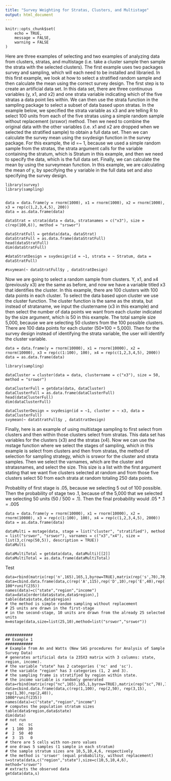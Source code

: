 ```yaml
---
title: "Survey Weighting for Stratas, Clusters, and Multistage"
output: html_document
---
```


```{r setup, include=FALSE}
knitr::opts_chunk$set(
	echo = TRUE,
	message = FALSE,
	warning = FALSE
)
```
Here are three examples of selecting and two examples of analyzing data from clusters, stratas, and multistage (i.e. take a cluster sample then sample the strata with the selected clusters).  The first example uses two packages survey and sampling, which will each need to be installed and libraried.  In this first example, we look at how to select a stratified random sample and then calculate the mean using the correct survey design.  The first step is to create an artificial data set.  In this data set, there are three continuous variables (y, x1, and x2) and one strata variable indicating which of the five stratas a data point lies within.  We can then use the strata function in the sampling package to select a subset of data based upon stratas.  In the example below, we specified the strata variable as x3 and are telling R to select 100 units from each of the five stratas using a simple random sample without replacement (srswor) method.  Then we need to combine the original data with the other variables (i.e. x1 and x2 are dropped when we selected the stratified sample) to obtain a full data set.  Then we can calculate the survey mean using the svydesign function in the survey package.  For this example, the id =~ 1, because we used a simple random sample from the stratas, the strata argument calls for the variable containing the stratum, which is Stratum in this example, and then we need to specify the data, which is the full data set.  Finally, we can calculate the mean by using the surveymean function.  In this example, we are calculating the mean of y, by specifying the y variable in the full data set and also specifying the survey design. 
```{r, message=FALSE, warning=FALSE}
library(survey)
library(sampling)


data = data.frame(y = rnorm(1000), x1 = rnorm(1000), x2 = rnorm(1000), x3 = rep(c(1,2,3,4,5), 200))
data = as.data.frame(data)

dataStrat = strata(data = data, stratanames = c("x3"), size = c(rep(100,6)), method = "srswor")

dataStratFull = getdata(data, dataStrat)
dataStratFull = as.data.frame(dataStratFull)
head(dataStratFull)
dim(dataStratFull)

#dataStratDesign = svydesign(id = ~1, strata = ~ Stratum, data = dataStratFull)

#svymean(~ dataStratFull$y , dataStratDesign)

```
Now we are going to select a random sample from clusters.  Y, x1, and x4 (previously x3) are the same as before, and now we have a variable titled x3 that identifies the cluster.  In this example, there are 100 clusters with 100 data points in each cluster.  To select the data based upon cluster we use the cluster function.  The cluster function is the same as the strata, but instead of strataname, we input the clustername (x3 in this example) and then select the number of data points we want from each cluster indicated by the size argument, which is 50 in this example.  The total sample size 5,000, because we are selecting 50 clusters from the 100 possible clusters.  There are 100 data points for each cluster (50*100 = 5,000).  Then for the survey design instead of identifying the strata variable, the user will identify the cluster variable.     
```{r, message=FALSE, warning=FALSE}
data = data.frame(y = rnorm(10000), x1 = rnorm(10000), x2 = rnorm(10000), x3 = rep(c(1:100), 100), x4 = rep(c(1,2,3,4,5), 2000))
data = as.data.frame(data)

library(sampling)

dataCluster = cluster(data = data, clustername = c("x3"), size = 50, method = "srswor")

dataClusterFull = getdata(data, dataCluster)
dataClusterFull = as.data.frame(dataClusterFull)
head(dataClusterFull)
dim(dataClusterFull)

dataClusterDesign = svydesign(id = ~1, cluster = ~ x3, data = dataClusterFull) 
svymean(~ dataStratFull$y , dataStratDesign)
```
Finally, here is an example of using multistage sampling to first select from clusters and then within those clusters select from stratas.  This data set has variables for the clusters (x3) and the stratas (x4).  Now we can use the mstage function where we select the stages of sampling, which in this example is select from clusters and then from stratas, the method of selection for sampling strategy, which is srswor for the cluster and strata samples.  Then we select the varnames, which are the cluster and stratasnames, and select the size.  This size is a list with the first argument stating that we want five clusters selected at random and from those five clusters select 50 from each strata at random totaling 250 data points. 

Probablity of first stage is .05, because we selecting 5 out of 100 possible.  Then the probability of stage two  .1, because of the 5,000 that we selected we selecting 50 units (50 / 500 = .1).  Then the final probability would .05 * .1 = .005

```{r, message=TRUE, warning=TRUE}
data = data.frame(y = rnorm(10000), x1 = rnorm(10000), x2 = rnorm(10000), x3 = rep(c(1:100), 100), x4 = rep(c(1,2,3,4,5), 2000))
data = as.data.frame(data)

dataMulti = mstage(data, stage = list("cluster", "stratified"), method = list("srswor", "srswor"), varnames = c("x3","x4"), size = list(3,c(rep(50,5)), description = TRUE))
dataMulti

dataMultiTotal = getdata(data, dataMulti)[[2]]
dataMultiTotal = as.data.frame(dataMultiTotal)
```
Test
```{r}
data=rbind(matrix(rep('n',165),165,1,byrow=TRUE),matrix(rep('s',70),70,1,byrow=TRUE))
data=cbind.data.frame(data,c(rep('A',115),rep('D',10),rep('E',40),rep('B',30),rep('C',40)),
100*runif(235))
names(data)=c("state","region","income")
data=data[order(data$state,data$region),]
table(data$state,data$region)
# the method is simple random sampling without replacement
# 25 units are drawn in the first-stage
# in the second-stage, 10 units are drawn from the already 25 selected units
m=mstage(data,size=list(25,10),method=list("srswor","srswor")) 


```
```{r}
############
## Example 1
############
# Example from An and Watts (New SAS procedures for Analysis of Sample Survey Data)
# generates artificial data (a 235X3 matrix with 3 columns: state, region, income).
# the variable "state" has 2 categories ('nc' and 'sc'). 
# the variable "region" has 3 categories (1, 2 and 3).
# the sampling frame is stratified by region within state.
# the income variable is randomly generated
data=rbind(matrix(rep("nc",165),165,1,byrow=TRUE),matrix(rep("sc",70),70,1,byrow=TRUE))
data=cbind.data.frame(data,c(rep(1,100), rep(2,50), rep(3,15), rep(1,30),rep(2,40)),
1000*runif(235))
names(data)=c("state","region","income")
# computes the population stratum sizes
table(data$region,data$state)
dim(data)
# not run
#     nc  sc
#  1 100  30
#  2  50  40
#  3  15   0
# there are 5 cells with non-zero values
# one draws 5 samples (1 sample in each stratum)
# the sample stratum sizes are 10,5,10,4,6, respectively
# the method is 'srswor' (equal probability, without replacement)
s=strata(data,c("region","state"),size=c(10,5,10,4,6), method="srswor")
# extracts the observed data
getdata(data,s)

```



